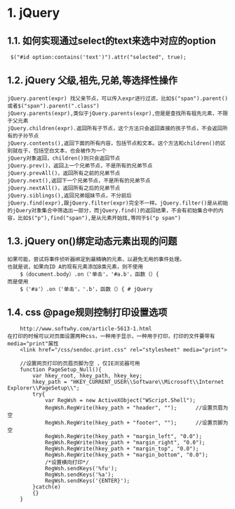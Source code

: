 # 1. jQuery
## 1.1. 如何实现通过select的text来选中对应的option
     $("#id option:contains('text')").attr("selected", true);

## 1.2. jQuery 父级,祖先,兄弟,等选择性操作

    jQuery.parent(expr) 找父亲节点，可以传入expr进行过滤，比如$("span").parent()或者$("span").parent(".class") 
    jQuery.parents(expr),类似于jQuery.parents(expr),但是是查找所有祖先元素，不限于父元素 
    jQuery.children(expr).返回所有子节点，这个方法只会返回直接的孩子节点，不会返回所有的子孙节点 
    jQuery.contents(),返回下面的所有内容，包括节点和文本。这个方法和children()的区别就在于，包括空白文本，也会被作为一个 
    jQuery对象返回，children()则只会返回节点 
    jQuery.prev()，返回上一个兄弟节点，不是所有的兄弟节点 
    jQuery.prevAll()，返回所有之前的兄弟节点 
    jQuery.next(),返回下一个兄弟节点，不是所有的兄弟节点 
    jQuery.nextAll()，返回所有之后的兄弟节点 
    jQuery.siblings(),返回兄弟姐妹节点，不分前后 
    jQuery.find(expr),跟jQuery.filter(expr)完全不一样。jQuery.filter()是从初始的jQuery对象集合中筛选出一部分，而jQuery.find()的返回结果，不会有初始集合中的内容，比如$("p"),find("span"),是从元素开始找,等同于$("p span")

## 1.3. jQuery on()绑定动态元素出现的问题
    如果可能，尝试将事件侦听器绑定到最精确的元素，以避免无用的事件处理。
    也就是说，如果向ID A的现有元素添加B类元素，则不使用
        $（document.body）.on（'单击'，'#a.b'，函数（）{
    而是使用
        $（'#a'）.on（'单击'，'.b'，函数（）{ # jQuery

## 1.4. css @page规则控制打印设置选项 
        http://www.softwhy.com/article-5613-1.html
    在打印的时候可以对页面设置两种css，一种用于显示，一种用于打印，打印的文件要带有media="print"属性
        <link href="/css/sendoc.print.css" rel="stylesheet" media="print">

        //设置网页打印的页眉页脚为空 ，仅IE浏览器可用
        function PageSetup_Null(){
        	var hkey_root, hkey_path, hkey_key;
        	hkey_path = "HKEY_CURRENT_USER\\Software\\Microsoft\\Internet Explorer\\PageSetup\\";
            try{
            	var RegWsh = new ActiveXObject("WScript.Shell");
            	RegWsh.RegWrite(hkey_path + "header", "");		//设置页眉为空
            	RegWsh.RegWrite(hkey_path + "footer", ""); 		//设置页脚为空
            	RegWsh.RegWrite(hkey_path + "margin_left", "0.0");
            	RegWsh.RegWrite(hkey_path + "margin_right", "0.0");
            	RegWsh.RegWrite(hkey_path + "margin_top", "0.0");
            	RegWsh.RegWrite(hkey_path + "margin_bottom", "0.0");
            	/*设置横向打印*/
            	RegWsh.sendKeys('%fu');
        		RegWsh.sendKeys('%a');
        		RegWsh.sendKeys('{ENTER}');
            }catch(e)
            {}
        }
